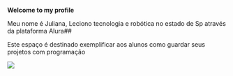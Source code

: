 
**Welcome to my profile**

Meu nome é Juliana, Leciono tecnologia e robótica no estado de Sp 
através da plataforma Alura##

Este espaço é destinado exemplificar aos alunos como guardar seus projetos com programação

![](https://media1.tenor.com/m/K418QxdHH1EAAAAC/sakura-shannaro.gif)
